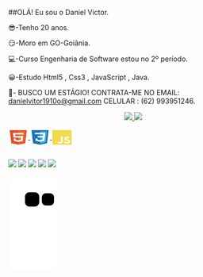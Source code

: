 ##OLÁ! Eu sou o Daniel Victor.

😎-Tenho 20 anos.

😏-Moro em GO-Goiânia.

💻-Curso Engenharia de Software estou no 2º período.

😀-Estudo Html5 , Css3 , JavaScript , Java.

🤩- BUSCO UM ESTÁGIO! CONTRATA-ME NO EMAIL: danielvitor1910o@gmail.com CELULAR : (62) 993951246.
<div align="center">
  <a href="https://daniel-victtor">
  <img height="180em" src="https://github-readme-stats.vercel.app/api?username=daniel-victorr&show_icons=true&theme=dark&include_all_commits=true&count_private=true"/>
  <img height="170em" src="https://github-readme-stats.vercel.app/api/top-langs/?username=daniel-victorr&layout=compact&langs_count=7&theme=dark"/>
</div>
  <div style="display: inline_block"><br>
    <img align="center" alt="Rafa-HTML" height="30" width="40" src="https://raw.githubusercontent.com/devicons/devicon/master/icons/html5/html5-original.svg">
    <img align="center" alt="Rafa-CSS" height="30" width="40" src="https://raw.githubusercontent.com/devicons/devicon/master/icons/css3/css3-original.svg">
     <img align="center" alt="Rafa-Js" height="30" width="40" src="https://raw.githubusercontent.com/devicons/devicon/master/icons/javascript/javascript-plain.svg">
    </div>
  
  ##
  
  <div> 
 
  <a href="https://instagram.com/daniel_victtor_" target="_blank"><img src="https://img.shields.io/badge/-Instagram-%23E4405F?style=for-the-badge&logo=instagram&logoColor=white" target="_blank"></a>
 	<a href="https://www.twitch.tv/Danielvicttor5" target="_blank"><img src="https://img.shields.io/badge/Twitch-9146FF?style=for-the-badge&logo=twitch&logoColor=white" target="_blank"></a>
 <a href="https://discord.gg/DanielVictor#7126" target="_blank"><img src="https://img.shields.io/badge/Discord-7289DA?style=for-the-badge&logo=discord&logoColor=white" target="_blank"></a> 
  <a href = "mailto:danielvitor1910o@gmail.com"><img src="https://img.shields.io/badge/-Gmail-%23333?style=for-the-badge&logo=gmail&logoColor=yellowgreem" target="_blank"></a>
  <a href="https://www.linkedin.com/in/daniel-victor-55312a210/overlay/contact-info/#:~:text=linkedin.com/in/daniel%2Dvictor%2D55312a210" target="_blank"><img src="https://img.shields.io/badge/-LinkedIn-%230077B5?style=for-the-badge&logo=linkedin&logoColor=white" target="_blank"></a> 
 
  ![Snake animation](https://github.com/rafaballerini/rafaballerini/blob/output/github-contribution-grid-snake.svg)
 
</div>
